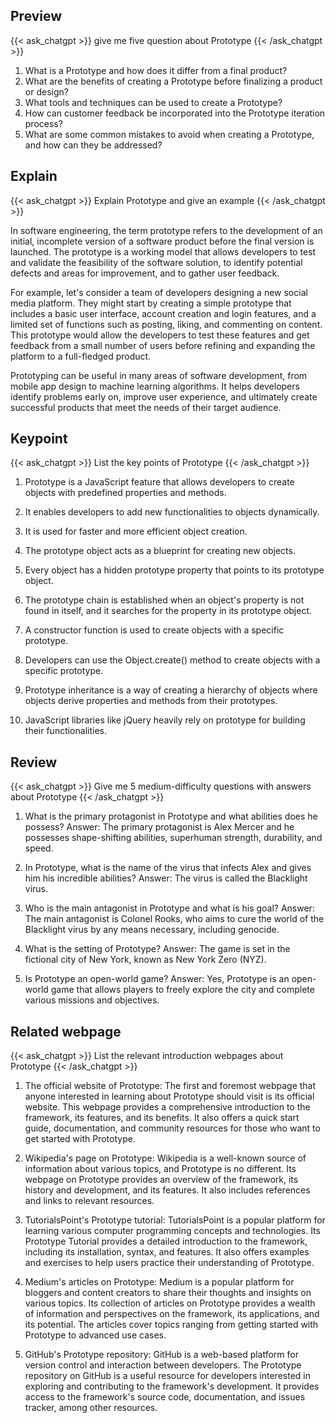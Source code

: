## Preview
{{< ask_chatgpt >}}
give me five question about Prototype
{{< /ask_chatgpt >}}



1. What is a Prototype and how does it differ from a final product?
2. What are the benefits of creating a Prototype before finalizing a product or design?
3. What tools and techniques can be used to create a Prototype?
4. How can customer feedback be incorporated into the Prototype iteration process?
5. What are some common mistakes to avoid when creating a Prototype, and how can they be addressed?   

## Explain
{{< ask_chatgpt >}}
Explain Prototype and give an example
{{< /ask_chatgpt >}}



In software engineering, the term prototype refers to the development of an initial, incomplete version of a software product before the final version is launched. The prototype is a working model that allows developers to test and validate the feasibility of the software solution, to identify potential defects and areas for improvement, and to gather user feedback.

For example, let's consider a team of developers designing a new social media platform. They might start by creating a simple prototype that includes a basic user interface, account creation and login features, and a limited set of functions such as posting, liking, and commenting on content. This prototype would allow the developers to test these features and get feedback from a small number of users before refining and expanding the platform to a full-fledged product.

Prototyping can be useful in many areas of software development, from mobile app design to machine learning algorithms. It helps developers identify problems early on, improve user experience, and ultimately create successful products that meet the needs of their target audience.   

## Keypoint
{{< ask_chatgpt >}}
List the key points of Prototype
{{< /ask_chatgpt >}}



1. Prototype is a JavaScript feature that allows developers to create objects with predefined properties and methods. 

2. It enables developers to add new functionalities to objects dynamically. 

3. It is used for faster and more efficient object creation. 

4. The prototype object acts as a blueprint for creating new objects. 

5. Every object has a hidden prototype property that points to its prototype object. 

6. The prototype chain is established when an object's property is not found in itself, and it searches for the property in its prototype object. 

7. A constructor function is used to create objects with a specific prototype. 

8. Developers can use the Object.create() method to create objects with a specific prototype. 

9. Prototype inheritance is a way of creating a hierarchy of objects where objects derive properties and methods from their prototypes. 

10. JavaScript libraries like jQuery heavily rely on prototype for building their functionalities.   

## Review
{{< ask_chatgpt >}}
Give me 5 medium-difficulty questions with answers about Prototype
{{< /ask_chatgpt >}}



1) What is the primary protagonist in Prototype and what abilities does he possess?
Answer: The primary protagonist is Alex Mercer and he possesses shape-shifting abilities, superhuman strength, durability, and speed.

2) In Prototype, what is the name of the virus that infects Alex and gives him his incredible abilities?
Answer: The virus is called the Blacklight virus.

3) Who is the main antagonist in Prototype and what is his goal?
Answer: The main antagonist is Colonel Rooks, who aims to cure the world of the Blacklight virus by any means necessary, including genocide.

4) What is the setting of Prototype?
Answer: The game is set in the fictional city of New York, known as New York Zero (NYZ).

5) Is Prototype an open-world game?
Answer: Yes, Prototype is an open-world game that allows players to freely explore the city and complete various missions and objectives.   

## Related webpage
{{< ask_chatgpt >}}
List the relevant introduction webpages about Prototype
{{< /ask_chatgpt >}}



1. The official website of Prototype: The first and foremost webpage that anyone interested in learning about Prototype should visit is its official website. This webpage provides a comprehensive introduction to the framework, its features, and its benefits. It also offers a quick start guide, documentation, and community resources for those who want to get started with Prototype.

2. Wikipedia's page on Prototype: Wikipedia is a well-known source of information about various topics, and Prototype is no different. Its webpage on Prototype provides an overview of the framework, its history and development, and its features. It also includes references and links to relevant resources.

3. TutorialsPoint's Prototype tutorial: TutorialsPoint is a popular platform for learning various computer programming concepts and technologies. Its Prototype Tutorial provides a detailed introduction to the framework, including its installation, syntax, and features. It also offers examples and exercises to help users practice their understanding of Prototype.

4. Medium's articles on Prototype: Medium is a popular platform for bloggers and content creators to share their thoughts and insights on various topics. Its collection of articles on Prototype provides a wealth of information and perspectives on the framework, its applications, and its potential. The articles cover topics ranging from getting started with Prototype to advanced use cases.

5. GitHub's Prototype repository: GitHub is a web-based platform for version control and interaction between developers. The Prototype repository on GitHub is a useful resource for developers interested in exploring and contributing to the framework's development. It provides access to the framework's source code, documentation, and issues tracker, among other resources.   

